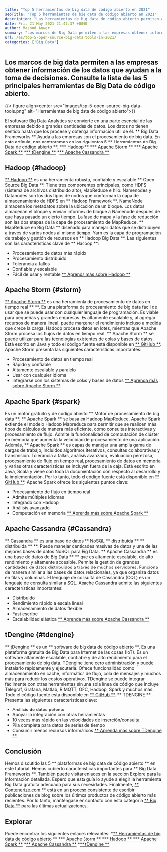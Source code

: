 ```yaml
---
title: "Top 5 herramientas de big data de código abierto en 2021" 
seoTitle: "Top 5 herramientas de big data de código abierto en 2021" 
description: "Las herramientas de big data de código abierto permiten a las empresas realizar un procesamiento de datos a gran escala rápidamente. Esta guía lo ayudará a elegir el marco de Big Data correcto." 
date: Fri, 21 May 2021 21:47:37 +0000
author: Masood Anwer
summary: "Los marcos de Big Data permiten a las empresas obtener información de los datos que ayudan en la toma de decisiones. Consulte la lista de las 5 principales herramientas de Big Data de código abierto." 
url: /es/top-5-open-source-big-data-tools-in-2021/
categories: ['Big Data']
---
```


## Los marcos de big data permiten a las empresas obtener información de los datos que ayudan a la toma de decisiones. Consulte la lista de las 5 principales herramientas de Big Data de código abierto.

{{< figure align=center src="images/top-5-open-source-big-data-tools.png" alt="Herramientas de big data de código abierto">}}

El software Big Data Analytics se convierte en una parte esencial de las empresas debido a grandes cantidades de datos. Los datos no tienen sentido hasta que los procese y obtenga información útil de él. ** Big Data Frameworks ** Ayuda a las empresas con el procesamiento de big data. En este artículo, nos centraremos en las siguientes 5 ** Herramientas de Big Data de código abierto **.
  *[** Hadoop **][1]
  *[** Apache Storm **][2]
  *[** Apache Spark **][3]
  *[** tDengine **][4]
  *[** Apache Cassandra **][5]

## Hadoop {#hadoop}
[** Hadoop **][6] es una herramienta robusta, confiable y escalable ** Open Source Big Data **. Tiene tres componentes principales, como HDFS (sistema de archivos distribuido alto), MapReduce e hilo. Namenodes y Datanodes son los dos tipos de nodos que conforman la capa de almacenamiento de HDFS en ** Hadoop Framework **. NameNode almacena los metadatos sobre la ubicación de un bloque. Los datos almacenan el bloque y envían informes de bloque a Namenode después de que haya pasado un cierto tiempo. La fase de mapa y la fase de reducción son las dos etapas de la capa de procesamiento de MapReduce. ** MapReduce en Big Data ** diseñado para manejar datos que se distribuyen a través de varios nodos al mismo tiempo. Yarn es la capa de programación de trabajo y gestión de recursos en ** Hadoop Big Data **.
Las siguientes son las características clave de ** Hadoop **:
  * Procesamiento de datos más rápido
  * Procesamiento distribuido
  * Tolerancia a fallos
  * Confiable y escalable
  * Fácil de usar y rentable
[** Aprenda más sobre Hadoop **][7]

## Apache Storm {#storm}
[** Apache Storm **][8] es una herramienta de procesamiento de datos en tiempo real ** **. Es una plataforma de procesamiento de big data fácil de usar que se puede usar con cualquier lenguaje de programación. Es viable para pequeñas y grandes empresas. Es altamente escalable y, al agregar recursos de manera lineal, puede mantener el rendimiento incluso a medida que crece la carga. Hadoop procesa datos en lotes, mientras que Apache Storm procesa los flujos de datos en tiempo real. ** Apache Storm ** se puede utilizar para las tecnologías existentes de colas y bases de datos. Está escrito en Java y todo el código fuente está disponible en [** GitHub **][9].
Apache Storm presenta las siguientes características importantes:
  * Procesamiento de datos en tiempo real
  * Rápido y confiable
  * Altamente escalable y paralelo
  * Usar con cualquier idioma
  * Integrarse con los sistemas de colas y bases de datos
[** Aprenda más sobre Apache Storm **][10]

## Apache Spark {#spark}
Es un motor gratuito y de código abierto ** Motor de procesamiento de big data **. [** Apache Spark **][11] se basa en Hadoop MapReduce. Apache Spark extiende el modelo Hadoop Mapreduce para permitir que se realicen más tipos de cálculos de manera más eficiente, como consultas interactivas y procesamiento de flujo. Admite la funcionalidad de computación de clúster en memoria que aumenta la velocidad de procesamiento de una aplicación. Además, ** Apache Spark ** es capaz de manejar una amplia gama de cargas de trabajo, incluidos algoritmos iterativos, consultas colaborativas y transmisión. Tolerancia a fallas, análisis avanzado, evaluación perezosa, procesamiento de flujo en tiempo real, procesamiento de datos en memoria y varias otras características se incluyen fuera de la caja. Está escrito en Java, Scala y viene con toda la documentación con respecto al desarrollo y la implementación. Por lo tanto, todo el código fuente está disponible en [** GitHub **][12].
Apache Spark ofrece los siguientes puntos clave:
  * Procesamiento de flujo en tiempo real
  * Admite múltiples idiomas
  * Integrado con Hadoop
  * Análisis avanzado
  * Computación en memoria
[** Aprenda más sobre Apache Spark **][13]

## Apache Cassandra {#Cassandra}
[** Cassandra **][14] es una base de datos ** NoSQL ** distribuida ** ** distribuida ** **. Puede manejar cantidades masivas de datos y una de las mejores bases de datos NoSQL para Big Data. ** Apache Cassandra ** es una base de datos de Big Data ** ** que es altamente escalable, de alto rendimiento y altamente accesible. Permite la gestión de grandes cantidades de datos distribuidos a través de muchos servidores. Funciona de manera similar a las bases de datos relacionales, ya que organiza datos en filas y columnas. El lenguaje de consulta de Cassandra (CQL) es un lenguaje de consulta similar a SQL.
Apache Cassandra admite las siguientes características importantes:
  * Distribuido
  * Rendimiento rápido a escala lineal
  * Almacenamiento de datos flexible
  * Fast escribe
  * Escalabilidad elástica
[** Aprenda más sobre Apache Cassandra **][15]

## tDengine {#tdengine}
[** tDengine **][16] es un ** software de big data de código abierto **. Es una plataforma gratuita de Big Data para Internet de las cosas (IoT). Es un software altamente escalable, confiable y de alto rendimiento para el procesamiento de big data. TDengine tiene cero administración y puede instalarlo rápidamente y ejecutarla. Ofrece funcionalidad como almacenamiento en caché, informática de flujo, cola de mensajes y muchos más para reducir los costos operativos. TDengine se puede integrar fácilmente con otras herramientas sin una sola línea de código que incluye Telegraf, Grafana, Matlab, R MQTT, OPC, Hadoop, Spark y muchos más. Todo el código fuente está disponible en [** GitHub **][17].
** TDENGINE ** Presenta las siguientes características clave:
  * Análisis de datos potente
  * Apoyar la integración con otras herramientas
  * 10 veces más rápido en las velocidades de inserción/consulta
  * Pila completa para datos de series de tiempo
  * Consumir menos recursos informáticos
[** Aprenda más sobre TDengine **][18]

## Conclusión
Hemos discutido las 5 ** plataformas de big data de código abierto ** en este tutorial. Hemos cubierto características importantes para ** Big Data Frameworks **. También puede visitar enlaces en la sección Explore para la información detallada. Espero que esta guía lo ayude a elegir la herramienta Big Data gratuita adecuada para sus necesidades.
Finalmente, [** Contenerize.com **][19] está en un proceso consistente de escribir publicaciones de blog sobre los últimos productos de código abierto más recientes. Por lo tanto, manténgase en contacto con esta categoría [** Big Data **][20] para las últimas actualizaciones.

## Explorar
Puede encontrar los siguientes enlaces relevantes:
  *[** Herramientas de big data de código abierto **][21]
  *[** Apache Storm **][10]
  *[** Hadoop **][22]
  *[** Apache Spark **][11]
  *[** Apache Cassandra **][15]
  *[** tDengine **][16]

  
[1]: #Hadoop
[2]: #Storm
[3]: #Spark
[4]: #TDengine
[5]: #Cassandra
[6]: https://hadoop.apache.org/
[7]: https://products.containerize.com/big-data/hadoop
[8]: https://storm.apache.org/
[9]: https://github.com/apache/storm
[10]: https://products.containerize.com/big-data/apache-storm/
[11]: https://products.containerize.com/big-data/apache-spark/
[12]: https://github.com/apache/spark
[13]: https://spark.apache.org/
[14]: https://cassandra.apache.org/
[15]: https://products.containerize.com/big-data/apache-cassandra/
[16]: https://products.containerize.com/big-data/tdengine/
[17]: https://github.com/taosdata/TDengine
[18]: https://www.taosdata.com/
[19]: https://containerize.com
[20]: https://blog.containerize.com/category/big-data/
[21]: https://products.containerize.com/big-data
[22]: https://products.containerize.com/big-data/hadoop/
